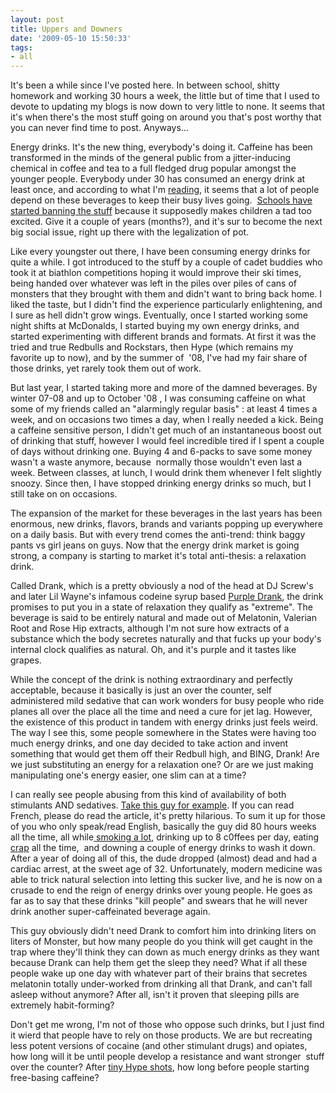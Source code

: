```yaml
---
layout: post
title: Uppers and Downers
date: '2009-05-10 15:50:33'
tags:
- all
---
```


It's been a while since I've posted here. In between school, shitty homework and working 30 hours a week, the little but of time that I used to devote to updating my blogs is now down to very little to none. It seems that it's when there's the most stuff going on around you that's post worthy that you can never find time to post. Anyways... 

Energy drinks. It's the new thing, everybody's doing it. Caffeine has been transformed in the minds of the general public from a jitter-inducing chemical in coffee and tea to a full fledged drug popular amongst the younger people. Everybody under 30 has consumed an energy drink at least once, and according to what I'm <a href="http://www.tylerjameslee.com/2008/11/lets-talk-energy/">reading</a>, it seems that a lot of people depend on these beverages to keep their busy lives going.  <a href="http://wcbstv.com/topstories/Energy.Drinks.Schools.2.780575.html">Schools have started banning the stuff</a> because it supposedly makes children a tad too excited. Give it a couple of years (months?), and it's sur to become the next big social issue, right up there with the legalization of pot.

Like every youngster out there, I have been consuming energy drinks for quite a while. I got introduced to the stuff by a couple of cadet buddies who took it at biathlon competitions hoping it would improve their ski times, being handed over whatever was left in the piles over piles of cans of monsters that they brought with them and didn't want to bring back home. I liked the taste, but I didn't find the experience particularly enlightening, and I sure as hell didn't grow wings. Eventually, once I started working some night shifts at McDonalds, I started buying my own energy drinks, and started experimenting with different brands and formats. At first it was the tried and true Redbulls and Rockstars, then Hype (which remains my favorite up to now), and by the summer of  '08, I've had my fair share of those drinks, yet rarely took them out of work. 

But last year, I started taking more and more of the damned beverages. By winter 07-08 and up to October '08 , I was consuming caffeine on what some of my friends called an "alarmingly regular basis" : at least 4 times a week, and on occasions two times a day, when I really needed a kick. Being a caffeine sensitive person, I didn't get much of an instantaneous boost out of drinking that stuff, however I would feel incredible tired if I spent a couple of days without drinking one. Buying 4 and 6-packs to save some money wasn't a waste anymore, because  normally those wouldn't even last a week. Between classes, at lunch, I would drink them whenever I felt slightly snoozy. Since then, I have stopped drinking energy drinks so much, but I still take on on occasions.  

The expansion of the market for these beverages in the last years has been enormous, new drinks, flavors, brands and variants popping up everywhere on a daily basis. But with every trend comes the anti-trend: think baggy pants vs girl jeans on guys. Now that the energy drink market is going strong, a company is starting to market it's total anti-thesis: a relaxation drink. 

Called Drank, which is a pretty obviously a nod of the head at DJ Screw's and later Lil Wayne's infamous codeine syrup based <a href="http://en.wikipedia.org/wiki/Purple_drank#Mentions_in_music">Purple Drank</a>, the drink promises to put you in a state of relaxation they qualify as "extreme". The beverage is said to be entirely natural and made out of Melatonin, Valerian Root and Rose Hip extracts, although I'm not sure how extracts of a substance which the body secretes naturally and that fucks up your body's internal clock qualifies as natural. Oh, and it's purple and it tastes like grapes. 

While the concept of the drink is nothing extraordinary and perfectly acceptable, because it basically is just an over the counter, self administered mild sedative that can work wonders for busy people who ride planes all over the place all the time and need a cure for jet lag. However, the existence of this product in tandem with energy drinks just feels weird. The way I see this, some people somewhere in the States were having too much energy drinks, and one day decided to take action and invent something that would get them off their Redbull high, and BING, Drank! Are we just substituting an energy for a relaxation one? Or are we just making manipulating one's energy easier, one slim can at a time? 

I can really see people abusing from this kind of availability of both stimulants AND sedatives. <a href="http://www.cyberpresse.ca/le-nouvelliste/actualites/200903/06/01-833842-les-boissons-energisantes-tuent-le-monde.php">Take this guy for example</a>. If you can read French, please do read the article, it's pretty hilarious. To sum it up for those of you who only speak/read English, basically the guy did 80 hours weeks all the time, all while<a href="http://api.ning.com/files/-Am*AA7BqB9J-cLICbL4VMxOBOSXhzf1fxbeMkFtZeFehGMHSj4pGVV1pSI7d5B4bumrIeXgmE8LVkJ4ogQqs0qUvFHvuCrW/600pxGentlemen.jpg"> smoking a lot</a>, drinking up to 8 c0ffees per day, eating <a href="http://mcdonalds.com/">crap</a> all the time,  and downing a couple of energy drinks to wash it down. After a year of doing all of this, the dude dropped (almost) dead and had a cardiac arrest, at the sweet age of 32. Unfortunately, modern medicine was able to trick natural selection into letting this sucker live, and he is now on a crusade to end the reign of energy drinks over young people. He goes as far as to say that these drinks "kill people" and swears that he will never drink another super-caffeinated beverage again. 

This guy obviously didn't need Drank to comfort him into drinking liters on liters of Monster, but how many people do you think will get caught in the trap where they'll think they can down as much energy drinks as they want because Drank can help them get the sleep they need? What if all these people wake up one day with whatever part of their brains that secretes melatonin totally under-worked from drinking all that Drank, and can't fall asleep without anymore? After all, isn't it proven that sleeping pills are extremely habit-forming?

Don't get me wrong, I'm not of those who oppose such drinks, but I just find it wierd that people have to rely on those products. We are but recreating less potent versions of cocaine (and other stimulant drugs) and opiates, how long will it be until people develop a resistance and want stronger  stuff over the counter? After <a href="http://www.hype.com/pshotblack.php">tiny Hype shots</a>, how long before people starting free-basing caffeine?